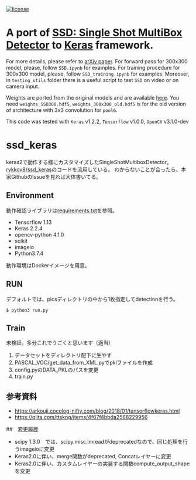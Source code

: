 [![license](https://img.shields.io/github/license/mashape/apistatus.svg)](LICENSE)
# A port of [SSD: Single Shot MultiBox Detector](https://github.com/weiliu89/caffe/tree/ssd) to [Keras](https://keras.io) framework.
For more details, please refer to [arXiv paper](http://arxiv.org/abs/1512.02325).
For forward pass for 300x300 model, please, follow `SSD.ipynb` for examples. For training procedure for 300x300 model, please, follow `SSD_training.ipynb` for examples. Moreover, in `testing_utils` folder there is a useful script to test `SSD` on video or on camera input.

Weights are ported from the original models and are available [here](https://mega.nz/#F!7RowVLCL!q3cEVRK9jyOSB9el3SssIA). You need `weights_SSD300.hdf5`, `weights_300x300_old.hdf5` is for the old version of architecture with 3x3 convolution for `pool6`.

This code was tested with `Keras` v1.2.2, `Tensorflow` v1.0.0, `OpenCV` v3.1.0-dev

# ssd_keras

keras2で動作する様にカスタマイズしたSingleShotMultiboxDetector。
[rykkov8/ssd_keras](https://github.com/rykov8/ssd_keras)のコードを流用している。
わからないことが合ったら、本家GithubのIssueを見れば大体書いてる。


## Environment

動作確認ライブラリは[requirements.txt](requirements.txt)を参照。
* Tensorflow 1.13
* Keras 2.2.4
* opencv-python 4.1.0
* scikit
* imageio
* Python3.7.4

動作環境はDockerイメージを用意。

## RUN

デフォルトでは、picsディレクトリの中から1枚指定してdetectionを行う。
```
$ python3 run.py
```

## Train

未検証。多分これでうごくと思います（適当）

1. データセットをディレクトリ配下に生やす
1. PASCAL_VOC/get_data_from_XML.pyでpklファイルを作成
1. config.pyのDATA_PKLのパスを変更
1. train.py

## 参考資料

* https://arkouji.cocolog-nifty.com/blog/2018/01/tensorflowkeras.html
* https://qiita.com/ttskng/items/4f67f4bbda2568229956

##　変更履歴

* scipy 1.3.0　では、scipy.misc.imreadがdeprecatedなので、同じ処理を行うimageioに変更
* Keras2.0に伴い、merge関数がdeprecated, Concatレイヤーに変更
* Keras2.0に伴い、カスタムレイヤーの実装する関数compute_output_shapeを変更
